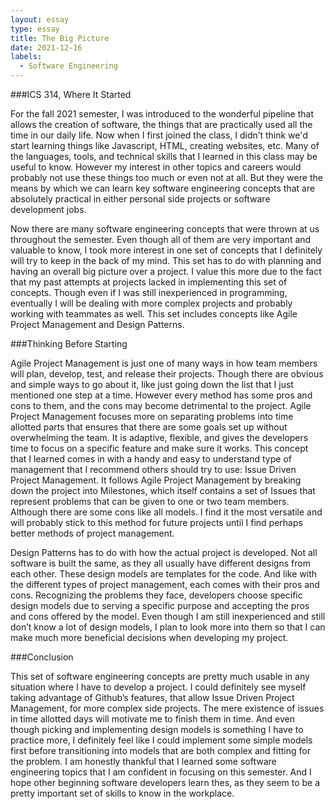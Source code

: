```yaml
---
layout: essay
type: essay
title: The Big Picture
date: 2021-12-16
labels:
  - Software Engineering
---
```

###ICS 314, Where It Started

For the fall 2021 semester, I was introduced to the wonderful pipeline that allows the creation of software, the things that are practically used all the time in our daily life. Now when I first joined the class, I didn’t think we'd start learning things like Javascript, HTML, creating websites, etc. Many of the languages, tools, and technical skills that I learned in this class may be useful to know. However my interest in other topics and careers would probably not use these things too much or even not at all. But they were the means by which we can learn key software engineering concepts that are absolutely practical in either personal side projects or software development jobs.

Now there are many software engineering concepts that were thrown at us throughout the semester. Even though all of them are very important and valuable to know, I took more interest in one set of concepts that I definitely will try to keep in the back of my mind. This set has to do with planning and having an overall big picture over a project. I value this more due to the fact that my past attempts at projects lacked in implementing this set of concepts. Though even if I was still inexperienced in programming, eventually I will be dealing with more complex projects and probably working with teammates as well. This set includes concepts like Agile Project Management and Design Patterns. 

###Thinking Before Starting

Agile Project Management is just one of many ways in how team members will plan, develop, test, and release their projects. Though there are obvious and simple ways to go about it, like just going down the list that I just mentioned one step at a time. However every method has some pros and cons to them, and the cons may become detrimental to the project. Agile Project Management focuses more on separating problems into time allotted parts that ensures that there are some goals set up without overwhelming the team. It is adaptive, flexible, and gives the developers time to focus on a specific feature and make sure it works. This concept that I learned comes in with a handy and easy to understand type of management that I recommend others should try to use: Issue Driven Project Management. It follows Agile Project Management by breaking down the project into Milestones, which itself contains a set of Issues that represent problems that can be given to one or two team members. Although there are some cons like all models. I find it the most versatile and will probably stick to this method for future projects until I find perhaps better methods of project management.

Design Patterns has to do with how the actual project is developed. Not all software is built the same, as they all usually have different designs from each other. These design models are templates for the code. And like with the different types of project management, each comes with their pros and cons. Recognizing the problems they face, developers choose specific design models due to serving a specific purpose and accepting the pros and cons offered by the model. Even though I am still inexperienced and still don’t know a lot of design models, I plan to look more into them so that I can make much more beneficial decisions when developing my project.

###Conclusion

This set of software engineering concepts are pretty much usable in any situation where I have to develop a project. I could definitely see myself taking advantage of Github’s features, that allow Issue Driven Project Management, for more complex side projects. The mere existence of issues in time allotted days will motivate me to finish them in time. And even though picking and implementing design models is something I have to practice more, I definitely feel like I could implement some simple models first before transitioning into models that are both complex and fitting for the problem. I am honestly thankful that I learned some software engineering topics that I am confident in focusing on this semester. And I hope other beginning software developers learn thes, as they seem to be a pretty important set of skills to know in the workplace.
